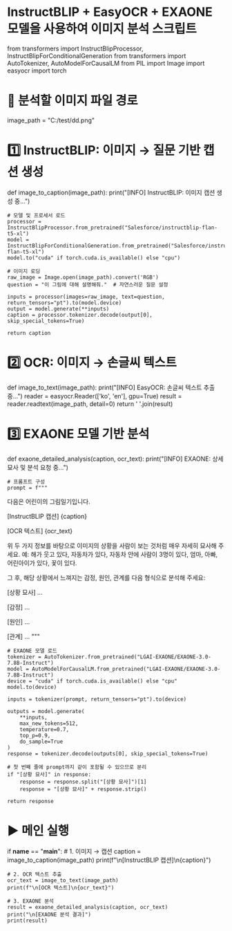 # InstructBLIP + EasyOCR + EXAONE 모델을 사용하여 이미지 분석 스크립트

from transformers import InstructBlipProcessor, InstructBlipForConditionalGeneration
from transformers import AutoTokenizer, AutoModelForCausalLM
from PIL import Image
import easyocr
import torch

# 🔷 분석할 이미지 파일 경로
image_path = "C:/test/dd.png"

# 1️⃣ InstructBLIP: 이미지 → 질문 기반 캡션 생성
def image_to_caption(image_path):
    print("[INFO] InstructBLIP: 이미지 캡션 생성 중...")

    # 모델 및 프로세서 로드
    processor = InstructBlipProcessor.from_pretrained("Salesforce/instructblip-flan-t5-xl")
    model = InstructBlipForConditionalGeneration.from_pretrained("Salesforce/instructblip-flan-t5-xl")
    model.to("cuda" if torch.cuda.is_available() else "cpu")

    # 이미지 로딩
    raw_image = Image.open(image_path).convert('RGB')
    question = "이 그림에 대해 설명해줘."  # 자연스러운 질문 설정

    inputs = processor(images=raw_image, text=question, return_tensors="pt").to(model.device)
    output = model.generate(**inputs)
    caption = processor.tokenizer.decode(output[0], skip_special_tokens=True)

    return caption

# 2️⃣ OCR: 이미지 → 손글씨 텍스트
def image_to_text(image_path):
    print("[INFO] EasyOCR: 손글씨 텍스트 추출 중...")
    reader = easyocr.Reader(['ko', 'en'], gpu=True)
    result = reader.readtext(image_path, detail=0)
    return ' '.join(result)

# 3️⃣ EXAONE 모델 기반 분석
def exaone_detailed_analysis(caption, ocr_text):
    print("[INFO] EXAONE: 상세 묘사 및 분석 요청 중...")

    # 프롬프트 구성
    prompt = f"""
다음은 어린이의 그림일기입니다.

[InstructBLIP 캡션]
{caption}

[OCR 텍스트]
{ocr_text}

위 두 가지 정보를 바탕으로 이미지의 상황을 사람이 보는 것처럼 매우 자세히 묘사해 주세요.
예: 해가 웃고 있다, 자동차가 있다, 자동차 안에 사람이 3명이 있다, 엄마, 아빠, 어린아이가 있다, 꽃이 있다.

그 후, 해당 상황에서 느껴지는 감정, 원인, 관계를 다음 형식으로 분석해 주세요:

[상황 묘사]
…

[감정]
…

[원인]
…

[관계]
…
"""

    # EXAONE 모델 로드
    tokenizer = AutoTokenizer.from_pretrained("LGAI-EXAONE/EXAONE-3.0-7.8B-Instruct")
    model = AutoModelForCausalLM.from_pretrained("LGAI-EXAONE/EXAONE-3.0-7.8B-Instruct")
    device = "cuda" if torch.cuda.is_available() else "cpu"
    model.to(device)

    inputs = tokenizer(prompt, return_tensors="pt").to(device)

    outputs = model.generate(
        **inputs,
        max_new_tokens=512,
        temperature=0.7,
        top_p=0.9,
        do_sample=True
    )
    response = tokenizer.decode(outputs[0], skip_special_tokens=True)

    # 첫 번째 줄에 prompt까지 같이 포함될 수 있으므로 분리
    if "[상황 묘사]" in response:
        response = response.split("[상황 묘사]")[1]
        response = "[상황 묘사]" + response.strip()

    return response

# ▶️ 메인 실행
if __name__ == "__main__":
    # 1. 이미지 → 캡션
    caption = image_to_caption(image_path)
    print(f"\n[InstructBLIP 캡션]\n{caption}")

    # 2. OCR 텍스트 추출
    ocr_text = image_to_text(image_path)
    print(f"\n[OCR 텍스트]\n{ocr_text}")

    # 3. EXAONE 분석
    result = exaone_detailed_analysis(caption, ocr_text)
    print("\n[EXAONE 분석 결과]")
    print(result)
